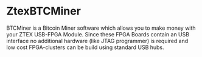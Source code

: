 ZtexBTCMiner
============

BTCMiner is a Bitcoin Miner software which allows you to make money with your ZTEX USB-FPGA Module. Since these FPGA Boards contain an USB interface no additional hardware (like JTAG programmer) is required and low cost FPGA-clusters can be build using standard USB hubs.

